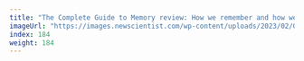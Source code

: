 ```yaml
---
title: "The Complete Guide to Memory review: How we remember and how we forget"
imageUrl: "https://images.newscientist.com/wp-content/uploads/2023/02/06140302/SEI_142597236.jpg?width=600"
index: 184
weight: 184
---
```

